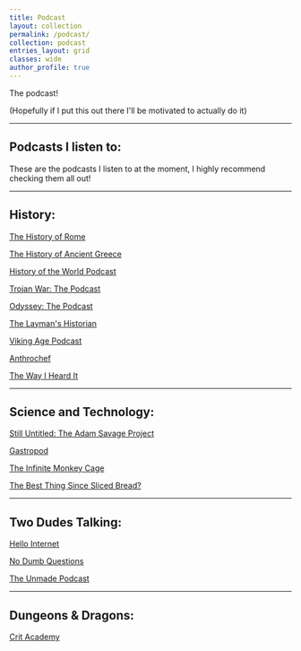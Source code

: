 ```yaml
---
title: Podcast
layout: collection
permalink: /podcast/
collection: podcast 
entries_layout: grid
classes: wide
author_profile: true
---
```


The podcast!

(Hopefully if I put this out there I'll be motivated to actually do it)

---------------------
Podcasts I listen to:
---------------------

These are the podcasts I listen to at the moment, I highly recommend checking
them all out!

--------
History:
--------

[The History of Rome]([https://thehistoryofrome.typepad.com/)

[The History of Ancient Greece]([http://www.thehistoryofancientgreece.com/)

[History of the World Podcast]([https://historyoftheworldpodcast.com/)

[Trojan War: The Podcast]([http://trojanwarpodcast.com/)

[Odyssey: The Podcast]([https://odysseythepodcast.com/)

[The Layman's Historian]([https://laymenhistorian.podbean.com/)

[Viking Age Podcast]([http://vikingagepodcast.com/)

[Anthrochef]([https://anthrochef.blog/)

[The Way I Heard It]([https://mikerowe.com/podcast/)

-----------------------
Science and Technology:
-----------------------

[Still Untitled: The Adam Savage Project]([https://www.tested.com/podcast/still-untitled-the-adam-savage-project/)

[Gastropod]([https://gastropod.com/)

[The Infinite Monkey Cage]([https://www.bbc.co.uk/programmes/b00snr0w/episodes/downloads)

[The Best Thing Since Sliced Bread?]([https://www.bbc.co.uk/programmes/p07012sf/episodes/downloads)

------------------
Two Dudes Talking:
------------------

[Hello Internet]([https://www.hellointernet.fm/)

[No Dumb Questions]([https://www.nodumbquestions.fm/)

[The Unmade Podcast]([https://www.unmade.fm/)

-------------------
Dungeons & Dragons:
-------------------

[Crit Academy]([https://www.critacademy.com/)
